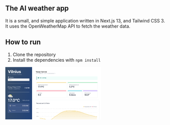 ## The AI weather app

It is a small, and simple application written in Next.js 13, and Tailwind CSS 3. It uses the OpenWeatherMap API to fetch the weather data.  

## How to run

1. Clone the repository
2. Install the dependencies with `npm install`

<img src="/Images/img.png" style="width: 300px" alt="img" />
